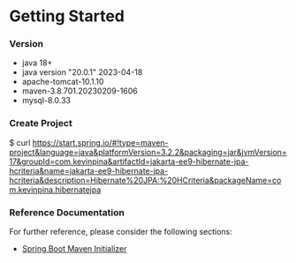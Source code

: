 # Getting Started

### Version
- java 18+ 
- java version "20.0.1" 2023-04-18
- apache-tomcat-10.1.10
- maven-3.8.701.20230209-1606
- mysql-8.0.33

### Create Project

$ curl https://start.spring.io/#!type=maven-project&language=java&platformVersion=3.2.2&packaging=jar&jvmVersion=17&groupId=com.kevinpina&artifactId=jakarta-ee9-hibernate-jpa-hcriteria&name=jakarta-ee9-hibernate-jpa-hcriteria&description=Hibernate%20JPA:%20HCriteria&packageName=com.kevinpina.hibernatejpa

### Reference Documentation
For further reference, please consider the following sections:

* [Spring Boot Maven Initializer](https://start.spring.io/)

